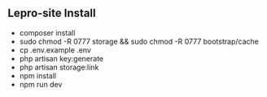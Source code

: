 ## Lepro-site Install

- composer install
- sudo chmod -R 0777 storage && sudo chmod -R 0777 bootstrap/cache
- cp .env.example .env
- php artisan key:generate
- php artisan storage:link
- npm install
- npm run dev